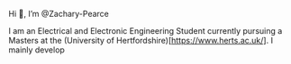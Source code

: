 Hi 👋, I’m @Zachary-Pearce

I am an Electrical and Electronic Engineering Student currently pursuing a Masters at the (University of Hertfordshire)[https://www.herts.ac.uk/]. I mainly develop 

<!---
Zachary-Pearce/Zachary-Pearce is a ✨ special ✨ repository because its `README.md` (this file) appears on your GitHub profile.
You can click the Preview link to take a look at your changes.
--->
